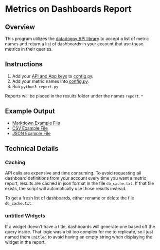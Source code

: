 # Metrics on Dashboards Report

## Overview

This program utilizes the [datadogpy API library](https://github.com/DataDog/datadogpy) to accept a list of metric names and return a list of dashboards in your account that use those metrics in their queries.


## Instructions

1. Add your [API and App keys](https://docs.datadoghq.com/api/latest/authentication/) to [config.py](config.py).
2. Add your metric names into [config.py](config.py).
3. Run `python3 report.py`

Reports will be placed in the results folder under the names `report.*`

## Example Output

- [Markdown Example File](results/example_usage_report.md)
- [CSV Example File](results/example_usage_report.csv)
- [JSON Example File](results/example_usage_report.json)

## Technical Details 

### Caching

API calls are expensive and time consuming. To avoid requesting all dashboard definitions from your account every time you want a metric report, results are cached in json format in the file `db_cache.txt`. If that file exists, the script will automatically use those results instead.

To get a fresh list of dashboards, either rename or delete the file `db_cache.txt`.

### untitled Widgets

If a widget doesn't have a title, dashboards will generate one based off the query inside. That logic was a bit too complex for me to replicate, so I just named them `unitled` to avoid having an empty string when displaying the widget in the report.

